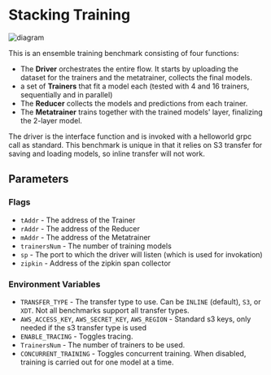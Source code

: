 # Stacking Training
![diagram](diagram.png)

This is an ensemble training benchmark consisting of four functions:
- The **Driver** orchestrates the entire flow. It starts by uploading the dataset for the trainers
 and the metatrainer, collects the final models.
- a set of **Trainers** that fit a model each (tested with 4 and 16 trainers, sequentially and in 
parallel)
- The **Reducer** collects the models and predictions from each trainer.
- The **Metatrainer** trains together with the trained models' layer, finalizing the 2-layer model.

The driver is the interface function and is invoked with a helloworld grpc call as standard.
This benchmark is unique in that it relies on S3 transfer for saving and loading models, so inline
transfer will not work.

## Parameters

### Flags

- `tAddr` - The address of the Trainer
- `rAddr` - The address of the Reducer
- `mAddr` - The address of the Metatrainer
- `trainersNum` - The number of training models
- `sp` - The port to which the driver will listen (which is used for invokation)
- `zipkin` - Address of the zipkin span collector

### Environment Variables

- `TRANSFER_TYPE` - The transfer type to use. Can be `INLINE` (default), `S3`, or `XDT`. Not
all benchmarks support all transfer types.
- `AWS_ACCESS_KEY`, `AWS_SECRET_KEY`, `AWS_REGION` - Standard s3 keys, only needed if the s3
transfer type is used
- `ENABLE_TRACING` - Toggles tracing.
- `TrainersNum` - The number of trainers to be used.
- `CONCURRENT_TRAINING` - Toggles concurrent training. When disabled, training is carried out for
one model at a time.